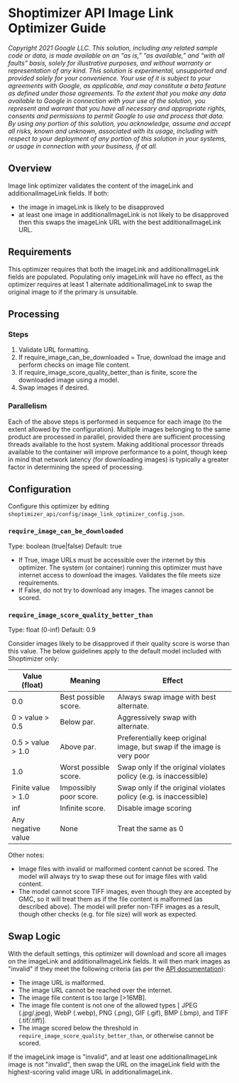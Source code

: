 # Shoptimizer API Image Link Optimizer Guide

_Copyright 2021 Google LLC. This solution, including any related sample code or
data, is made available on an “as is,” “as available,” and “with all faults”
basis, solely for illustrative purposes, and without warranty or representation
of any kind. This solution is experimental, unsupported and provided solely for
your convenience. Your use of it is subject to your agreements with Google, as
applicable, and may constitute a beta feature as defined under those agreements.
To the extent that you make any data available to Google in connection with your
use of the solution, you represent and warrant that you have all necessary and
appropriate rights, consents and permissions to permit Google to use and process
that data. By using any portion of this solution, you acknowledge, assume and
accept all risks, known and unknown, associated with its usage, including with
respect to your deployment of any portion of this solution in your systems, or
usage in connection with your business, if at all._

## Overview

Image link optimizer validates the content of the imageLink and additionalImageLink fields. If both:
   * the image in imageLink is likely to be disapproved
   * at least one image in additionalImageLink is not likely to be disapproved
  then this swaps the imageLink URL with the best additionalImageLink URL.

## Requirements

This optimizer requires that both the imageLink and additionalImageLink fields are populated. Populating only imageLink will have no effect, as the optimizer requires at least 1 alternate additionalImageLink to swap the original image to if the primary is unsuitable.


## Processing

### Steps

  1. Validate URL formatting.
  2. If require_image_can_be_downloaded = True, download the image and perform checks on image file content.
  3. If require_image_score_quality_better_than is finite, score the downloaded image using a model.
  4. Swap images if desired.

### Parallelism

Each of the above steps is performed in sequence for each image (to the extent allowed by the configuration). Multiple images belonging to the same product are processed in parallel, provided there are sufficient processing threads available to the host system. Making additional processor threads available to the container will improve performance to a point, though keep in mind that network latency (for downloading images) is typically a greater factor in determining the speed of processing.

## Configuration

Configure this optimizer by editing `shoptimizer_api/config/image_link_optimizer_config.json`.

### `require_image_can_be_downloaded`

Type: boolean (true|false)
Default: true

* If True, image URLs must be accessible over the internet by this optimizer. The system (or container) running this optimizer must have internet access to download the images. Validates the file meets size requirements.
* If False, do not try to download any images. The images cannot be scored.

### `require_image_score_quality_better_than`

Type: float (0-inf)
Default: 0.9

Consider images likely to be disapproved if their quality score is worse than this value. The below guidelines apply to the default model included with Shoptimizer only:

| Value (float)      | Meaning               | Effect                                                                 |
|--------------------|-----------------------|------------------------------------------------------------------------|
| 0.0                | Best possible score.  | Always swap image with best alternate.                                 |
| 0 > value > 0.5    | Below par.            | Aggressively swap with alternate.                                      |
| 0.5 > value > 1.0  | Above par.            | Preferentially keep original image, but swap if the image is very poor |
| 1.0                | Worst possible score. | Swap only if the original violates policy (e.g. is inaccessible)       |
| Finite value > 1.0 | Impossibly poor score.| Swap only if the original violates policy (e.g. is inaccessible)       |
| inf                | Infinite score.       | Disable image scoring                                                  |
| Any negative value | None                  | Treat the same as 0                                                    |

Other notes:

* Image files with invalid or malformed content cannot be scored. The model will always try to swap these out for image files with valid content.
* The model cannot score TIFF images, even though they are accepted by GMC, so it will treat them as if the file content is malformed (as described above). The model will prefer non-TIFF images as a result, though other checks (e.g. for file size) will work as expected.

## Swap Logic

With the default settings, this optimizer will download and score all images on the imageLink and additionalImageLink fields. It will then mark images as "invalid" if they meet the following criteria (as per the [API documentation](https://support.google.com/merchants/answer/6324350)):

* The image URL is malformed.
* The image URL cannot be reached over the internet.
* The image file content is too large [>16MB].
* The image file content is not one of the allowed types [
JPEG (.jpg/.jpeg), WebP (.webp), PNG (.png), GIF (.gif), BMP (.bmp), and TIFF (.tif/.tiff)].
* The image scored below the threshold in `require_image_score_quality_better_than`, or otherwise cannot be scored.

If the imageLink image is "invalid", and at least one additionalImageLink image is not "invalid", then swap the URL on the imageLink field with the highest-scoring valid image URL in additionalimageLink.
